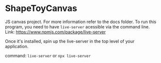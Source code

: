 
# ShapeToyCanvas

 JS canvas project. For more information refer to the docs
 folder.
 To run this program, you need to have `live-server` 
 acessible via the command line.  
Link: <https://www.npmjs.com/package/live-server>

Once it's installed, spin up the live-server in the top
level of your application.

command:
```live-server``` or
```npx live-server```
